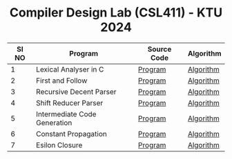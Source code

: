 <h1 align="center">
Compiler Design Lab (CSL411) - KTU 2024
</h1>

<div align="center">
  
  | SI NO | Program                   | Source Code                                        | Algorithm                                     |
|-------|-------------------------|-----------------------------------------------------|-----------------------------------------------------|
| 1     | Lexical Analyser in C    | [Program](Lexical%20Analyser/lexicalAnalyser.c)   | [Algorithm](Lexical%20Analyser/algo.md)     |
| 2     |First and Follow   | [Program](First%20and%20Follow/FirstandFollow.c)   | [Algorithm](First%20and%20Follow/algo.md)     |
| 3     |Recursive Decent Parser  | [Program](Recursive%20Descent%20Parser/rdp.c)   | [Algorithm](Recursive%20Descent%20Parser/algo.md)     |
| 4     |Shift Reducer Parser  | [Program](Shift%20Reduce%20Parser/srp.c)   | [Algorithm](Shift%20Reduce%20Parser/algo.md)     |
| 5     |Intermediate Code Generation  | [Program](Intermediate%20Code%20Generation/icg.c)   | [Algorithm](Intermediate%20Code%20Generation/algo.md)     |
| 6     |Constant Propagation  | [Program](Constant%20Propagation/cp.c)   | [Algorithm](Constant%20Propagation/algo.md)     |
| 7     | Esilon Closure | [Program](Epsilon%20Closure/ep.c)   | [Algorithm](Epsilon%20Closure/algo.md)     |
</div>
